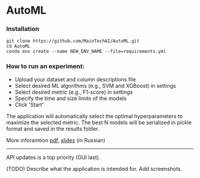 # AutoML

### Installation
```
git clone https://github.com/MainTechAI/AutoML.git
cd AutoML
conda env create --name NEW_ENV_NAME --file=requirements.yml
```

### How to run an experiment:
* Upload your dataset and column descriptions file
* Select desired ML algorithms (e.g., SVM and XGBoost) in settings 
* Select desired metric (e.g., F1-score) in settings 
* Specify the time and size limits of the models
* Click 'Start'

The application will automatically select the optimal hyperparameters to maximize the selected metric. 
The best N models will be serialized in pickle format and saved in the results folder.


More inforamtion [pdf](http://omega.sp.susu.ru/publications/bachelorthesis/2019_403_shchukinma.pdf), [slides](http://omega.sp.susu.ru/publications/bachelorthesis/2019_403_shchukinma_slides.pdf) (in Russian)

_____

API updates is a top priority (GUI last).

(TODO) Describe what the application is intended for. Add screenshots.
